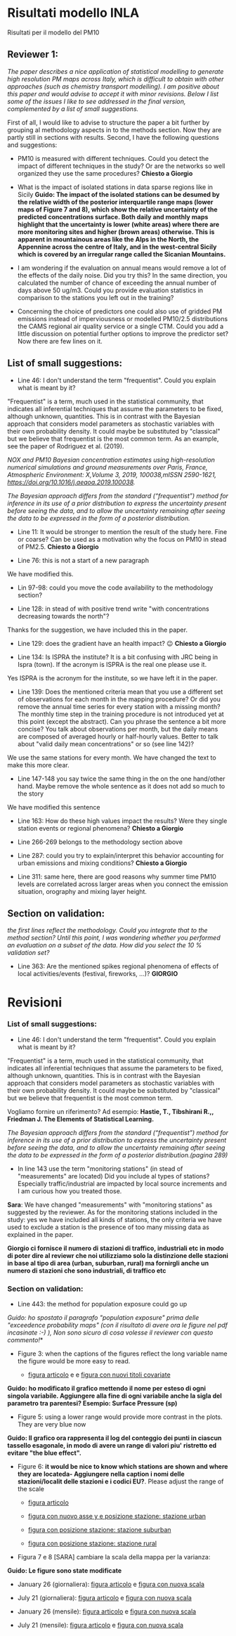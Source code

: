 # Risultati modello INLA

Risultati per il modello del PM10


## Reviewer 1: 

*The paper describes a nice application of statistical modelling to generate high resolution PM maps across Italy, which is difficult to obtain with other approaches (such as chemistry transport modelling).  I am positive about this paper and would advise to accept it with minor revisions. Below I list some of the issues I like to see addressed in the final version, complemented by a list of small suggestions.*

First of all, I would like to advise to structure the paper a bit further by grouping al methodology aspects in to the methods section. Now they are partly still in sections with results. Second, I have the following questions and suggestions:

- PM10 is measured with different techniques. Could you detect the impact of different techniques in the study? Or are the networks so well organized they use the same procedures? **Chiesto a Giorgio**

- What is the impact of isolated stations in data sparse regions like in Sicily
**Guido: The impact of the isolated stations can be desumed by the relative width of the posterior interquartile range maps (lower maps of Figure 7 and 8), which show the relative uncertainty of the predicted concentrations surface. Both daily and monthly maps highlight that the uncertainty is lower (white areas) where there are more monitoring sites and higher (brown areas) otherwise. This is apparent in mountainous areas like the Alps in the North, the Appennine across the centre of Italy, and in the west-central Sicily which is covered by an irregular range called the Sicanian Mountains.**

- I am wondering if the evaluation on annual means would remove a lot of the effects of the daily noise. Did you try this? In the same direction, you calculated the number of chance of exceeding the annual number of days above 50 ug/m3. Could you provide evaluation statistics in comparison to the stations you left out in the training?

- Concerning the choice of predictors one could also use of gridded PM emissions instead of imperviousness or modelled PM10/2.5 distributions the CAMS regional air quality service or a single CTM. Could you add a little discussion on potential further options to improve the predictor set? Now there are few lines on it.


## List of small suggestions:

- Line 46: I don't understand the term "frequentist". Could you explain what is meant by it?

"Frequentist" is  a term, much used in the statistical community, that indicates all inferential techniques that assume the parameters to be fixed, although unknown, quantities. This is in contrast with the Bayesian approach that considers model parameters as stochastic variables with their own probability density. It could maybe be substituted by "classical" but we believe that frequentist is the most common term. As an example, see the paper of Rodriguez et al. (2019).

*NOX and PM10 Bayesian concentration estimates using high-resolution numerical simulations and ground measurements over Paris, France,
Atmospheric Environment: X,Volume 3, 2019, 100038,mISSN 2590-1621, https://doi.org/10.1016/j.aeaoa.2019.100038.*


*The Bayesian approach differs from the standard (“frequentist”) method for inference in its use of a prior distribution to express the uncertainty present before seeing the data, and to allow the uncertainty remaining after seeing the data to be expressed in the form of a posterior distribution.*


- Line 11: It would be stronger to mention the result of the study here. Fine or coarse? Can be used as a motivation why the focus on PM10 in stead of PM2.5. **Chiesto a Giorgio**



- Line 76: this is not a start of a new paragraph

We have modified this.

- Lin 97-98: could you move the code availability to the methodology section?

- Line 128: in stead of with positive trend write "with concentrations decreasing towards the north"?

Thanks for the suggestion, we have included this in the paper.

- Line 129: does the gradient have an health impact? 😉 **Chiesto a Giorgio**

- Line 134: Is ISPRA the institute? It is a bit confusing with JRC being in Ispra (town). If the acronym is ISPRA is the real one please use it.

Yes ISPRA is the acronym for the institute, so we have left it in the paper.

- Line 139: Does the mentioned criteria mean that you use a different set of observations for each month in the mapping procedure? Or did you remove the annual time series for every station with a missing month? The monthly time step in the training procedure is not introduced yet at this point (except the abstract).  Can you phrase the sentence a bit more concise?
You talk about observations per month, but the daily means are composed of averaged hourly or half-hourly values. Better to talk about "valid daily mean concentrations" or so (see line 142)? 

We use the same stations for every month. We have changed the text to make this more clear.


- Line 147-148 you say twice the same thing in the on the one hand/other hand. Maybe remove the whole sentence as it does not add so much to the story

We have modified this sentence

- Line 163: How do these high values impact the results? Were they single station events or regional phenomena? **Chiesto a Giorgio**

- Line 266-269 belongs to the methodology section above

- Line 287: could you try to explain/interpret this behavior accounting for urban emissions and mixing conditions? **Chiesto a Giorgio**

- Line 311: same here, there are good reasons why summer time PM10 levels are correlated across larger areas when you connect the emission situation, orography and mixing layer height.

## Section on validation: 

*the first lines reflect the methodology. Could you integrate that to the method section? Until this point, I was wondering whether you performed an evaluation on a subset of the data. How did you select the 10 % validation set?*

- Line 363: Are the mentioned spikes regional phenomena of effects of local activities/events (festival, fireworks, …)? **GIORGIO**




# Revisioni


### List of small suggestions:

- Line 46: I don't understand the term "frequentist". Could you explain what is meant by it?

"Frequentist" is  a term, much used in the statistical community, that indicates all inferential techniques that assume the parameters to be fixed, although unknown, quantities. This is in contrast with the Bayesian approach that considers model parameters as stochastic variables with their own probability density. It could maybe be substituted by "classical" but we believe that frequentist is the most common term.

Vogliamo fornire un riferimento? Ad esempio: **Hastie, T., Tibshirani R.,, Friedman J. The Elements of Statistical Learning.**

*The Bayesian approach differs from the standard (“frequentist”) method for inference in its use of a prior distribution to express the uncertainty present before seeing the data, and to allow the uncertainty remaining after seeing the data to be expressed in the form of a posterior distribution.(pagina 289)*

- In line 143 use the term "monitoring stations" (in stead of "measurements" are located) Did you include al types of stations? Especially traffic/industrial are impacted by local source increments and I am curious how you treated those.

**Sara**: We have changed "measurements" with "monitoring stations" as suggested by the reviewer. As for the monitoring stations included in the study: yes we have included all kinds of stations, the only criteria we have used to exclude a station is the presence of too many missing data as explained in the paper. 

**Giorgio ci fornisce il numero di stazioni di traffico, industriali etc in modo di poter dire al reviewr che noi utilizziamo solo la distinzione delle stazioni in base al tipo di area (urban, suburban, rural) ma fornirgli anche un numero di stazioni che sono industriali, di traffico etc**


### Section on validation:

- Line 443: the method for population exposure could go up

**Guido: ho spostato il paragrafo "*population exposure*" prima delle "exceedence probability maps*" (con il risultato di avere ora le figure nel pdf incasinate :-) ), Non sono sicuro di cosa volesse il reviewer con questo commento!**

- Figure 3: when the captions of the figures reflect the long variable name the figure would be more easy to read. 

  - [figura articolo](./figure_originali/ggRidgePatchwork.png) e e [figura con nuovi titoli covariate](./nuove_figure/ggRidgePatchwork.png)
  
 **Guido: ho modificato il grafico mettendo il nome per esteso di ogni singola variabile. Aggiungere alla fine di ogni variabile anche la sigla del parametro 
 tra parentesi? Esempio: Surface Pressure (sp)** 
  
- Figure 5: using a lower range would provide more contrast in the plots. They are very blue now 

**Guido: Il grafico ora rappresenta il log del conteggio dei punti in ciascun tassello esagonale, in modo di avere un range di valori piu' ristretto ed evitare "the blue effect".**
 
  
- Figure 6: **it would be nice to know which stations are shown and where they are locateda- Aggiungere nella caption i nomi delle stazioni/localit delle stazioni e i codici EU?**.  Please adjust the range of the scale
 
    - [figura articolo](./figure_originali/graficiSerieValidazione_urbanJanuary.png) 
    
    - [figura con nuovo asse y e posizione stazione: stazione urban](./nuove_figure/graficiSerieValidazione_urbanJanuary.png)

    - [figura con posizione stazione: stazione suburban](./nuove_figure/graficiSerieValidazione_suburbanJanuary.png)
    
    - [figura con posizione stazione: stazione rural](./nuove_figure/graficiSerieValidazione_ruralJanuary.png)


- Figura 7 e 8 [SARA] cambiare la scala della mappa per la varianza: 

**Guido: Le figure sono state modificate**

  - January 26 (giornaliera): [figura articolo](./figure_originali/giornaliera26GennaioRocv_palettabilbao.png) e [figura con nuova scala](./nuove_figure/giornaliera26GennaioRocv_palettabilbao.png)

  - July 21 (giornaliera): [figura articolo](./figure_originali/giornaliera21LuglioRocv_palettabilbao.png) e [figura con nuova scala](./nuove_figure/giornaliera21LuglioRocv_palettabilbao.png)
  
   - January 26 (mensile): [figura articolo](./figure_originali/mensileGennaioRocv_palettabilbao.png) e [figura con nuova scala](./nuove_figure/mensileGennaioRocv_palettabilbao.png)

  - July 21 (mensile): [figura articolo](./figure_originali/mensileLuglioRocv_palettabilbao.png) e [figura con nuova scala](./nuove_figure/mensileLuglioRocv_palettabilbao.png)

